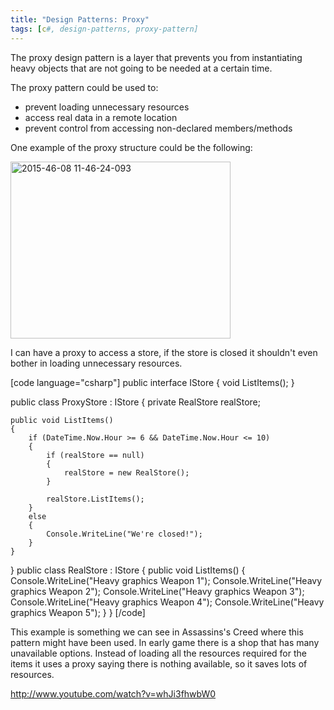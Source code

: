 ```yaml
---
title: "Design Patterns: Proxy"
tags: [c#, design-patterns, proxy-pattern]
---
```


The proxy design pattern is a layer that prevents you from instantiating heavy objects that are not going to be needed at a certain time.
<!--more-->

The proxy pattern could be used to:
<ul>
	<li>prevent loading unnecessary resources</li>
	<li>access real data in a remote location</li>
	<li>prevent control from accessing non-declared members/methods</li>
</ul>

One example of the proxy structure could be the following:

<a href="https://brunolm.files.wordpress.com/2015/07/2015-46-08-11-46-24-093.png"><img src="https://brunolm.files.wordpress.com/2015/07/2015-46-08-11-46-24-093.png" alt="2015-46-08 11-46-24-093" width="352" height="283" class="alignnone size-full wp-image-446" /></a>

I can have a proxy to access a store, if the store is closed it shouldn't even bother in loading unnecessary resources.

[code language="csharp"]
public interface IStore
{
    void ListItems();
}

public class ProxyStore : IStore
{
    private RealStore realStore;

    public void ListItems()
    {
        if (DateTime.Now.Hour >= 6 && DateTime.Now.Hour <= 10)
        {
            if (realStore == null)
            {
                realStore = new RealStore();
            }

            realStore.ListItems();
        }
        else
        {
            Console.WriteLine("We're closed!");
        }
    }
}
public class RealStore : IStore
{
    public void ListItems()
    {
        Console.WriteLine("Heavy graphics Weapon 1");
        Console.WriteLine("Heavy graphics Weapon 2");
        Console.WriteLine("Heavy graphics Weapon 3");
        Console.WriteLine("Heavy graphics Weapon 4");
        Console.WriteLine("Heavy graphics Weapon 5");
    }
}
[/code]

This example is something we can see in Assassins's Creed where this pattern might have been used. In early game there is a shop that has many unavailable options. Instead of loading all the resources required for the items it uses a proxy saying there is nothing available, so it saves lots of resources.

http://www.youtube.com/watch?v=whJi3fhwbW0
